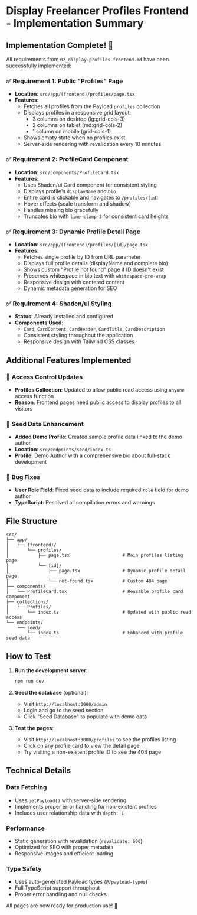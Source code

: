 # Display Freelancer Profiles Frontend - Implementation Summary

## Implementation Complete! 🎉

All requirements from `02_display-profiles-frontend.md` have been successfully implemented:

### ✅ **Requirement 1: Public "Profiles" Page**
- **Location**: `src/app/(frontend)/profiles/page.tsx`
- **Features**:
  - Fetches all profiles from the Payload `profiles` collection
  - Displays profiles in a responsive grid layout:
    - 3 columns on desktop (lg:grid-cols-3)
    - 2 columns on tablet (md:grid-cols-2)
    - 1 column on mobile (grid-cols-1)
  - Shows empty state when no profiles exist
  - Server-side rendering with revalidation every 10 minutes

### ✅ **Requirement 2: ProfileCard Component**
- **Location**: `src/components/ProfileCard.tsx`
- **Features**:
  - Uses Shadcn/ui Card component for consistent styling
  - Displays profile's `displayName` and `bio`
  - Entire card is clickable and navigates to `/profiles/[id]`
  - Hover effects (scale transform and shadow)
  - Handles missing bio gracefully
  - Truncates bio with `line-clamp-3` for consistent card heights

### ✅ **Requirement 3: Dynamic Profile Detail Page**
- **Location**: `src/app/(frontend)/profiles/[id]/page.tsx`
- **Features**:
  - Fetches single profile by ID from URL parameter
  - Displays full profile details (displayName and complete bio)
  - Shows custom "Profile not found" page if ID doesn't exist
  - Preserves whitespace in bio text with `whitespace-pre-wrap`
  - Responsive design with centered content
  - Dynamic metadata generation for SEO

### ✅ **Requirement 4: Shadcn/ui Styling**
- **Status**: Already installed and configured
- **Components Used**:
  - `Card`, `CardContent`, `CardHeader`, `CardTitle`, `CardDescription`
  - Consistent styling throughout the application
  - Responsive design with Tailwind CSS classes

## Additional Features Implemented

### 🔧 **Access Control Updates**
- **Profiles Collection**: Updated to allow public read access using `anyone` access function
- **Reason**: Frontend pages need public access to display profiles to all visitors

### 🌱 **Seed Data Enhancement**
- **Added Demo Profile**: Created sample profile data linked to the demo author
- **Location**: `src/endpoints/seed/index.ts`
- **Profile**: Demo Author with a comprehensive bio about full-stack development

### 🔧 **Bug Fixes**
- **User Role Field**: Fixed seed data to include required `role` field for demo author
- **TypeScript**: Resolved all compilation errors and warnings

## File Structure

```
src/
├── app/
│   └── (frontend)/
│       └── profiles/
│           ├── page.tsx                    # Main profiles listing page
│           └── [id]/
│               ├── page.tsx                # Dynamic profile detail page
│               └── not-found.tsx           # Custom 404 page
├── components/
│   └── ProfileCard.tsx                     # Reusable profile card component
├── collections/
│   └── Profiles/
│       └── index.ts                        # Updated with public read access
└── endpoints/
    └── seed/
        └── index.ts                        # Enhanced with profile seed data
```

## How to Test

1. **Run the development server**:
   ```bash
   npm run dev
   ```

2. **Seed the database** (optional):
   - Visit `http://localhost:3000/admin`
   - Login and go to the seed section
   - Click "Seed Database" to populate with demo data

3. **Test the pages**:
   - Visit `http://localhost:3000/profiles` to see the profiles listing
   - Click on any profile card to view the detail page
   - Try visiting a non-existent profile ID to see the 404 page

## Technical Details

### Data Fetching
- Uses `getPayload()` with server-side rendering
- Implements proper error handling for non-existent profiles
- Includes user relationship data with `depth: 1`

### Performance
- Static generation with revalidation (`revalidate: 600`)
- Optimized for SEO with proper metadata
- Responsive images and efficient loading

### Type Safety
- Uses auto-generated Payload types (`@/payload-types`)
- Full TypeScript support throughout
- Proper error handling and null checks

All pages are now ready for production use! 🚀
